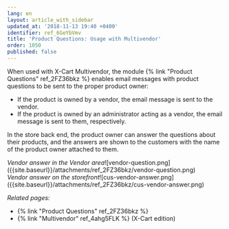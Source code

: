 ```yaml
---
lang: en
layout: article_with_sidebar
updated_at: '2018-11-13 19:40 +0400'
identifier: ref_6GeYbVmv
title: 'Product Questions: Usage with Multivendor'
order: 1050
published: false
---
```

When used with X-Cart Multivendor, the module {% link "Product Questions" ref_2FZ36bkz %} enables email messages with product questions to be sent to the proper product owner:

   * If the product is owned by a vendor, the email message is sent to the vendor. 
   * If the product is owned by an administrator acting as a vendor, the email message is sent to them, respectively. 

In the store back end, the product owner can answer the questions about their products, and the answers are shown to the customers with the name of the product owner attached to them.

<div class="ui stackable two column grid">
  <div class="column" markdown="span"><i>Vendor answer in the Vendor area</i>![vendor-question.png]({{site.baseurl}}/attachments/ref_2FZ36bkz/vendor-question.png)</div>
  <div class="column" markdown="span"><i>Vendor answer on the storefront</i>![cus-vendor-answer.png]({{site.baseurl}}/attachments/ref_2FZ36bkz/cus-vendor-answer.png)</div>
</div>

_Related pages:_
   
   * {% link "Product Questions" ref_2FZ36bkz %}
   * {% link "Multivendor" ref_4ahg5FLK %} (X-Cart edition)
